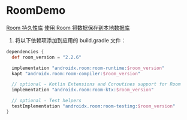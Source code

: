 # RoomDemo

[Room 持久性库](https://developer.android.google.cn/topic/libraries/architecture/room?hl=zh_cn&authuser=0)
[使用 Room 将数据保存到本地数据库](https://developer.android.google.cn/training/data-storage/room?authuser=0&hl=zh_cn)

1. 将以下依赖项添加到应用的 build.gradle 文件：
```groovy
dependencies {
  def room_version = "2.2.6"

  implementation "androidx.room:room-runtime:$room_version"
  kapt "androidx.room:room-compiler:$room_version"

  // optional - Kotlin Extensions and Coroutines support for Room
  implementation "androidx.room:room-ktx:$room_version"

  // optional - Test helpers
  testImplementation "androidx.room:room-testing:$room_version"
}

```